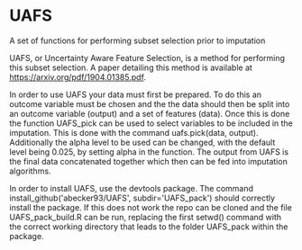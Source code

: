 # UAFS
A set of functions for performing subset selection prior to imputation

UAFS, or Uncertainty Aware Feature Selection, is a method for performing this subset selection. A paper detailing this method is available at https://arxiv.org/pdf/1904.01385.pdf.

In order to use UAFS your data must first be prepared. To do this an outcome variable must be chosen and the the data should then be split into an outcome variable (output) and a set of features (data). Once this is done the function UAFS_pick can be used to select variables to be included in the imputation. This is done with the command uafs.pick(data, output). Additionally the alpha level to be used can be changed, with the default level being 0.025, by setting alpha in the function. The output from UAFS is the final data concatenated together which then can be fed into imputation algorithms.

In order to install UAFS, use the devtools package. The command install_github('abecker93/UAFS', subdir='UAFS_pack') should correctly install the package. If this does not work the repo can be cloned and the file UAFS_pack_build.R can be run, replacing the first setwd() command with the correct working directory that leads to the folder UAFS_pack within the package.

